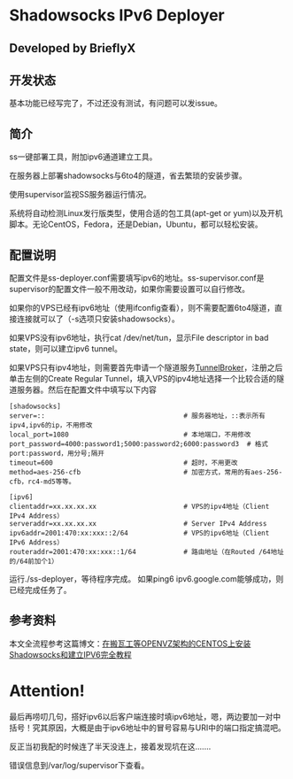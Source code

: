 # Shadowsocks IPv6 Deployer

## Developed by BrieflyX

## 开发状态

基本功能已经写完了，不过还没有测试，有问题可以发issue。

## 简介

ss一键部署工具，附加ipv6通道建立工具。

在服务器上部署shadowsocks与6to4的隧道，省去繁琐的安装步骤。

使用supervisor监视SS服务器运行情况。

系统将自动检测Linux发行版类型，使用合适的包工具(apt-get or yum)以及开机脚本。无论CentOS，Fedora，还是Debian，Ubuntu，都可以轻松安装。

## 配置说明

配置文件是ss-deployer.conf需要填写ipv6的地址。ss-supervisor.conf是supervisor的配置文件一般不用改动，如果你需要设置可以自行修改。

如果你的VPS已经有ipv6地址（使用ifconfig查看），则不需要配置6to4隧道，直接连接就可以了（-s选项只安装shadowsocks）。

如果VPS没有ipv6地址，执行cat /dev/net/tun，显示File descriptor in bad state，则可以建立ipv6 tunnel。

如果VPS只有ipv4地址，则需要首先申请一个隧道服务[TunnelBroker](https://tunnelbroker.net/)，注册之后单击左侧的Create Regular Tunnel，填入VPS的ipv4地址选择一个比较合适的隧道服务器。然后在配置文件中填写以下内容

```
[shadowsocks]
server=::                                   # 服务器地址，::表示所有ipv4,ipv6的ip，不用修改
local_port=1080                             # 本地端口，不用修改
port_password=4000:password1;5000:password2;6000:password3  # 格式 port:password，用分号;隔开
timeout=600                                 # 超时，不用更改
method=aes-256-cfb                          # 加密方式，常用的有aes-256-cfb，rc4-md5等等。

[ipv6]
clientaddr=xx.xx.xx.xx                      # VPS的ipv4地址（Client IPv4 Address）
serveraddr=xx.xx.xx.xx                      # Server IPv4 Address
ipv6addr=2001:470:xx:xxx::2/64              # VPS的ipv6地址（Client IPv6 Address）
routeraddr=2001:470:xx:xxx::1/64            # 路由地址（在Routed /64地址的/64前加个1）
```

运行./ss-deployer，等待程序完成。
如果ping6 ipv6.google.com能够成功，则已经完成任务了。

## 参考资料

本文全流程参考这篇博文：[在搬瓦工等OPENVZ架构的CENTOS上安装Shadowsocks和建立IPV6完全教程](http://bpplpp.cn/moved-shadowsocks-installed-on-centos-openvz-architecture-such-as-bricklayer-and-set-up-ipv6-tutorial.html)

# Attention!

最后再唠叨几句，搭好ipv6以后客户端连接时填ipv6地址，嗯，两边要加一对中括号！究其原因，大概是由于ipv6地址中的冒号容易与URI中的端口指定搞混吧。

反正当初我配的时候连了半天没连上，接着发现坑在这.......

错误信息到/var/log/supervisor下查看。